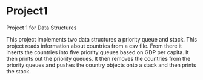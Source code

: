 # Project1
Project 1 for Data Structures


This project implements two data structures a priority queue and stack. This project reads information about countries from a csv file. From there it inserts the countries into five priority queues based on GDP per capita. It then prints out the priority queues. It then removes the countries from the priority queues and pushes the country objects onto a stack and then prints the stack.
